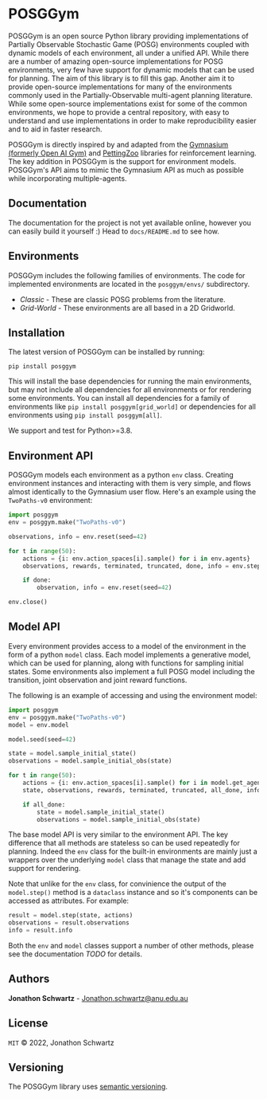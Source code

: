 # POSGGym

POSGGym is an open source Python library providing implementations of Partially Observable Stochastic Game (POSG) environments coupled with dynamic models of each environment, all under a unified API. While there are a number of amazing open-source implementations for POSG environments, very few have support for dynamic models that can be used for planning. The aim of this library is to fill this gap. Another aim it to provide open-source implementations for many of the environments commonly used in the Partially-Observable multi-agent planning literature. While some open-source implementations exist for some of the common environments, we hope to provide a central repository, with easy to understand and use implementations in order to make reproducibility easier and to aid in faster research.

POSGGym is directly inspired by and adapted from the [Gymnasium (formerly Open AI Gym)](https://gymnasium.farama.org/) and [PettingZoo](https://pettingzoo.farama.org/) libraries for reinforcement learning. The key addition in POSGGym is the support for environment models. POSGGym's API aims to mimic the Gymnasium API as much as possible while incorporating multiple-agents.


## Documentation

The documentation for the project is not yet available online, however you can easily build it yourself :) Head to `docs/README.md` to see how.


## Environments

POSGGym includes the following families of environments. The code for implemented environments are located in the `posggym/envs/` subdirectory.

- *Classic* - These are classic POSG problems from the literature.
- *Grid-World* - These environments are all based in a 2D Gridworld.


## Installation

The latest version of POSGGym can be installed by running:

```
pip install posggym
```

This will install the base dependencies for running the main environments, but may not include all dependencies for all environments or for rendering some environments. You can install all dependencies for a family of environments like `pip install posggym[grid_world]` or dependencies for all environments using `pip install posggym[all]`.

We support and test for Python>=3.8.


## Environment API

POSGGym models each environment as a python `env` class. Creating environment instances and interacting with them is very simple, and flows almost identically to the Gymnasium user flow. Here's an example using the `TwoPaths-v0` environment:

```python
import posggym
env = posggym.make("TwoPaths-v0")

observations, info = env.reset(seed=42)

for t in range(50):
	actions = {i: env.action_spaces[i].sample() for i in env.agents}
	observations, rewards, terminated, truncated, done, info = env.step(actions)

	if done:
		observation, info = env.reset(seed=42)

env.close()
```


## Model API

Every environment provides access to a model of the environment in the form of a python `model` class. Each model implements a generative model, which can be used for planning, along with functions for sampling initial states. Some environments also implement a full POSG model including the transition, joint observation and joint reward functions.

The following is an example of accessing and using the environment model:


```python
import posggym
env = posggym.make("TwoPaths-v0")
model = env.model

model.seed(seed=42)

state = model.sample_initial_state()
observations = model.sample_initial_obs(state)

for t in range(50):
	actions = {i: env.action_spaces[i].sample() for i in model.get_agents(state)}
	state, observations, rewards, terminated, truncated, all_done, info = model.step(state, actions)

	if all_done:
		state = model.sample_initial_state()
		observations = model.sample_initial_obs(state)
```

The base model API is very similar to the environment API. The key difference that all methods are stateless so can be used repeatedly for planning. Indeed the `env` class for the built-in environments are mainly just a wrappers over the underlying `model` class that manage the state and add support for rendering.

Note that unlike for the `env` class, for convinience the output of the `model.step()` method is a `dataclass` instance and so it's components can be accessed as attributes. For example:

```python
result = model.step(state, actions)
observations = result.observations
info = result.info
```

Both the `env` and `model` classes support a number of other methods, please see the documentation *TODO* for details.


## Authors

**Jonathon Schwartz** - Jonathon.schwartz@anu.edu.au


## License

`MIT` © 2022, Jonathon Schwartz


## Versioning

The POSGGym library uses [semantic versioning](https://semver.org/).
